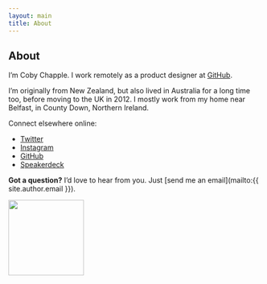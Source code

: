 ```yaml
---
layout: main
title: About
---
```


## About

I’m Coby Chapple. I work remotely as a product designer at [GitHub](https://github.com).

I’m originally from New Zealand, but also lived in Australia for a long time too, before moving to the UK in 2012. I mostly work from my home near Belfast, in County Down, Northern Ireland.

Connect elsewhere online:

- [Twitter](https://twitter.com/cobyism)
- [Instagram](https://instagram.com/cobyism)
- [GitHub](https://instagram.com/cobyism)
- [Speakerdeck](https://speakerdeck.com/cobyism)

**Got a question?** I’d love to hear from you. Just [send me an email](mailto:{{ site.author.email }}).

<img src="{{ site.baseurl }}public/cobyism-fakesig.png" width="150px" />
